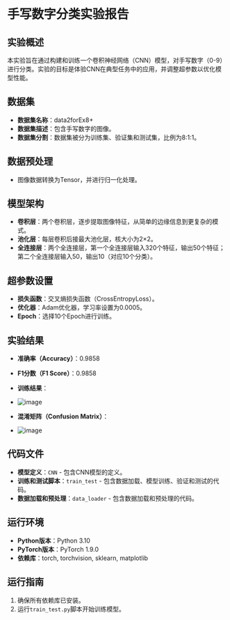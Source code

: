 # 手写数字分类实验报告

## 实验概述
本实验旨在通过构建和训练一个卷积神经网络（CNN）模型，对手写数字（0-9）进行分类。实验的目标是体验CNN在典型任务中的应用，并调整超参数以优化模型性能。

## 数据集
- **数据集名称**：data2forEx8+
- **数据集描述**：包含手写数字的图像。
- **数据集分割**：数据集被分为训练集、验证集和测试集，比例为8:1:1。

## 数据预处理
- 图像数据转换为Tensor，并进行归一化处理。

## 模型架构
- **卷积层**：两个卷积层，逐步提取图像特征，从简单的边缘信息到更复杂的模式。
- **池化层**：每层卷积后接最大池化层，核大小为2×2。
- **全连接层**：两个全连接层，第一个全连接层输入320个特征，输出50个特征；第二个全连接层输入50，输出10（对应10个分类）。

## 超参数设置
- **损失函数**：交叉熵损失函数（CrossEntropyLoss）。
- **优化器**：Adam优化器，学习率设置为0.0005。
- **Epoch**：选择10个Epoch进行训练。

## 实验结果
- **准确率（Accuracy）**：0.9858
- **F1分数（F1 Score）**：0.9858
- **训练结果**：
- ![image](https://github.com/user-attachments/assets/174291ea-89b7-4547-bbb0-481cae0910b2)

- **混淆矩阵（Confusion Matrix）**：
- ![image](https://github.com/user-attachments/assets/50d4e466-e068-4989-ad9a-e79f8eccc1f7)

## 代码文件
- **模型定义**：`CNN` - 包含CNN模型的定义。
- **训练和测试脚本**：`train_test` - 包含数据加载、模型训练、验证和测试的代码。
- **数据加载和预处理**：`data_loader` - 包含数据加载和预处理的代码。

## 运行环境
- **Python版本**：Python 3.10
- **PyTorch版本**：PyTorch 1.9.0
- **依赖库**：torch, torchvision, sklearn, matplotlib

## 运行指南
1. 确保所有依赖库已安装。
2. 运行`train_test.py`脚本开始训练模型。
